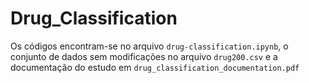 # Drug_Classification

Os códigos encontram-se no arquivo ``drug-classification.ipynb``, o conjunto de dados sem modificações no arquivo ``drug200.csv`` e a documentação do estudo em ``drug_classification_documentation.pdf``
